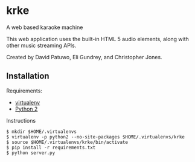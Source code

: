 # krke
A web based karaoke machine

This web application uses the built-in HTML 5 audio elements, along with other music streaming APIs.

Created by David Patuwo, Eli Gundrey, and Christopher Jones.



## Installation

Requirements:

* [virtualenv](https://virtualenv.pypa.io/en/latest/)
* [Python 2](https://www.python.org/)

Instructions

```shell
$ mkdir $HOME/.virtualenvs
$ virtualenv -p python2 --no-site-packages $HOME/.virtualenvs/krke
$ source $HOME/.virtualenvs/krke/bin/activate
$ pip install -r requirements.txt
$ python server.py
```
